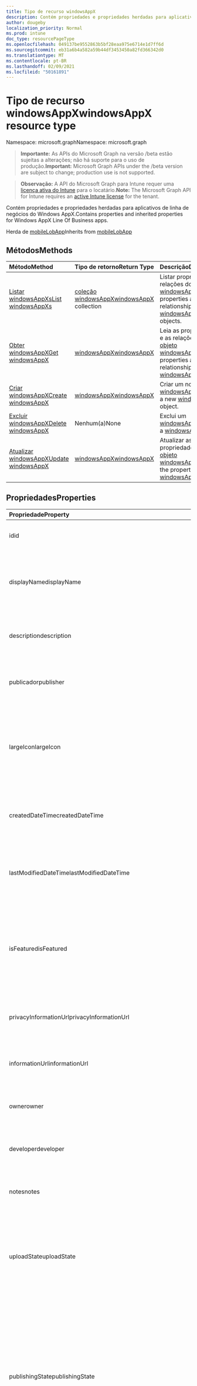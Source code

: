 ```yaml
---
title: Tipo de recurso windowsAppX
description: Contém propriedades e propriedades herdadas para aplicativos de linha de negócios do Windows AppX.
author: dougeby
localization_priority: Normal
ms.prod: intune
doc_type: resourcePageType
ms.openlocfilehash: 049137be9552863b5bf28eaa975e6714e1d7ff6d
ms.sourcegitcommit: eb31a6b4a582a59b44df3453450a82fd366342d0
ms.translationtype: MT
ms.contentlocale: pt-BR
ms.lasthandoff: 02/09/2021
ms.locfileid: "50161891"
---
```

# <a name="windowsappx-resource-type"></a><span data-ttu-id="bff63-103">Tipo de recurso windowsAppX</span><span class="sxs-lookup"><span data-stu-id="bff63-103">windowsAppX resource type</span></span>

<span data-ttu-id="bff63-104">Namespace: microsoft.graph</span><span class="sxs-lookup"><span data-stu-id="bff63-104">Namespace: microsoft.graph</span></span>

> <span data-ttu-id="bff63-105">**Importante:** As APIs do Microsoft Graph na versão /beta estão sujeitas a alterações; não há suporte para o uso de produção.</span><span class="sxs-lookup"><span data-stu-id="bff63-105">**Important:** Microsoft Graph APIs under the /beta version are subject to change; production use is not supported.</span></span>

> <span data-ttu-id="bff63-106">**Observação:** A API do Microsoft Graph para Intune requer uma [licença ativa do Intune](https://go.microsoft.com/fwlink/?linkid=839381) para o locatário.</span><span class="sxs-lookup"><span data-stu-id="bff63-106">**Note:** The Microsoft Graph API for Intune requires an [active Intune license](https://go.microsoft.com/fwlink/?linkid=839381) for the tenant.</span></span>

<span data-ttu-id="bff63-107">Contém propriedades e propriedades herdadas para aplicativos de linha de negócios do Windows AppX.</span><span class="sxs-lookup"><span data-stu-id="bff63-107">Contains properties and inherited properties for Windows AppX Line Of Business apps.</span></span>


<span data-ttu-id="bff63-108">Herda de [mobileLobApp](../resources/intune-apps-mobilelobapp.md)</span><span class="sxs-lookup"><span data-stu-id="bff63-108">Inherits from [mobileLobApp](../resources/intune-apps-mobilelobapp.md)</span></span>

## <a name="methods"></a><span data-ttu-id="bff63-109">Métodos</span><span class="sxs-lookup"><span data-stu-id="bff63-109">Methods</span></span>
|<span data-ttu-id="bff63-110">Método</span><span class="sxs-lookup"><span data-stu-id="bff63-110">Method</span></span>|<span data-ttu-id="bff63-111">Tipo de retorno</span><span class="sxs-lookup"><span data-stu-id="bff63-111">Return Type</span></span>|<span data-ttu-id="bff63-112">Descrição</span><span class="sxs-lookup"><span data-stu-id="bff63-112">Description</span></span>|
|:---|:---|:---|
|[<span data-ttu-id="bff63-113">Listar windowsAppXs</span><span class="sxs-lookup"><span data-stu-id="bff63-113">List windowsAppXs</span></span>](../api/intune-apps-windowsappx-list.md)|<span data-ttu-id="bff63-114">[coleção windowsAppX](../resources/intune-apps-windowsappx.md)</span><span class="sxs-lookup"><span data-stu-id="bff63-114">[windowsAppX](../resources/intune-apps-windowsappx.md) collection</span></span>|<span data-ttu-id="bff63-115">Listar propriedades e relações dos [objetos windowsAppX.](../resources/intune-apps-windowsappx.md)</span><span class="sxs-lookup"><span data-stu-id="bff63-115">List properties and relationships of the [windowsAppX](../resources/intune-apps-windowsappx.md) objects.</span></span>|
|[<span data-ttu-id="bff63-116">Obter windowsAppX</span><span class="sxs-lookup"><span data-stu-id="bff63-116">Get windowsAppX</span></span>](../api/intune-apps-windowsappx-get.md)|[<span data-ttu-id="bff63-117">windowsAppX</span><span class="sxs-lookup"><span data-stu-id="bff63-117">windowsAppX</span></span>](../resources/intune-apps-windowsappx.md)|<span data-ttu-id="bff63-118">Leia as propriedades e as relações do [objeto windowsAppX.](../resources/intune-apps-windowsappx.md)</span><span class="sxs-lookup"><span data-stu-id="bff63-118">Read properties and relationships of the [windowsAppX](../resources/intune-apps-windowsappx.md) object.</span></span>|
|[<span data-ttu-id="bff63-119">Criar windowsAppX</span><span class="sxs-lookup"><span data-stu-id="bff63-119">Create windowsAppX</span></span>](../api/intune-apps-windowsappx-create.md)|[<span data-ttu-id="bff63-120">windowsAppX</span><span class="sxs-lookup"><span data-stu-id="bff63-120">windowsAppX</span></span>](../resources/intune-apps-windowsappx.md)|<span data-ttu-id="bff63-121">Criar um novo [objeto windowsAppX.](../resources/intune-apps-windowsappx.md)</span><span class="sxs-lookup"><span data-stu-id="bff63-121">Create a new [windowsAppX](../resources/intune-apps-windowsappx.md) object.</span></span>|
|[<span data-ttu-id="bff63-122">Excluir windowsAppX</span><span class="sxs-lookup"><span data-stu-id="bff63-122">Delete windowsAppX</span></span>](../api/intune-apps-windowsappx-delete.md)|<span data-ttu-id="bff63-123">Nenhum(a)</span><span class="sxs-lookup"><span data-stu-id="bff63-123">None</span></span>|<span data-ttu-id="bff63-124">Exclui um [windowsAppX](../resources/intune-apps-windowsappx.md).</span><span class="sxs-lookup"><span data-stu-id="bff63-124">Deletes a [windowsAppX](../resources/intune-apps-windowsappx.md).</span></span>|
|[<span data-ttu-id="bff63-125">Atualizar windowsAppX</span><span class="sxs-lookup"><span data-stu-id="bff63-125">Update windowsAppX</span></span>](../api/intune-apps-windowsappx-update.md)|[<span data-ttu-id="bff63-126">windowsAppX</span><span class="sxs-lookup"><span data-stu-id="bff63-126">windowsAppX</span></span>](../resources/intune-apps-windowsappx.md)|<span data-ttu-id="bff63-127">Atualizar as propriedades de um [objeto windowsAppX.](../resources/intune-apps-windowsappx.md)</span><span class="sxs-lookup"><span data-stu-id="bff63-127">Update the properties of a [windowsAppX](../resources/intune-apps-windowsappx.md) object.</span></span>|

## <a name="properties"></a><span data-ttu-id="bff63-128">Propriedades</span><span class="sxs-lookup"><span data-stu-id="bff63-128">Properties</span></span>
|<span data-ttu-id="bff63-129">Propriedade</span><span class="sxs-lookup"><span data-stu-id="bff63-129">Property</span></span>|<span data-ttu-id="bff63-130">Tipo</span><span class="sxs-lookup"><span data-stu-id="bff63-130">Type</span></span>|<span data-ttu-id="bff63-131">Descrição</span><span class="sxs-lookup"><span data-stu-id="bff63-131">Description</span></span>|
|:---|:---|:---|
|<span data-ttu-id="bff63-132">id</span><span class="sxs-lookup"><span data-stu-id="bff63-132">id</span></span>|<span data-ttu-id="bff63-133">String</span><span class="sxs-lookup"><span data-stu-id="bff63-133">String</span></span>|<span data-ttu-id="bff63-134">Chave da entidade.</span><span class="sxs-lookup"><span data-stu-id="bff63-134">Key of the entity.</span></span> <span data-ttu-id="bff63-135">Herdado de [mobileApp](../resources/intune-shared-mobileapp.md)</span><span class="sxs-lookup"><span data-stu-id="bff63-135">Inherited from [mobileApp](../resources/intune-shared-mobileapp.md)</span></span>|
|<span data-ttu-id="bff63-136">displayName</span><span class="sxs-lookup"><span data-stu-id="bff63-136">displayName</span></span>|<span data-ttu-id="bff63-137">String</span><span class="sxs-lookup"><span data-stu-id="bff63-137">String</span></span>|<span data-ttu-id="bff63-138">O título do aplicativo importado ou definido pelo administrador.</span><span class="sxs-lookup"><span data-stu-id="bff63-138">The admin provided or imported title of the app.</span></span> <span data-ttu-id="bff63-139">Herdado de [mobileApp](../resources/intune-shared-mobileapp.md)</span><span class="sxs-lookup"><span data-stu-id="bff63-139">Inherited from [mobileApp](../resources/intune-shared-mobileapp.md)</span></span>|
|<span data-ttu-id="bff63-140">description</span><span class="sxs-lookup"><span data-stu-id="bff63-140">description</span></span>|<span data-ttu-id="bff63-141">String</span><span class="sxs-lookup"><span data-stu-id="bff63-141">String</span></span>|<span data-ttu-id="bff63-142">A descrição do aplicativo.</span><span class="sxs-lookup"><span data-stu-id="bff63-142">The description of the app.</span></span> <span data-ttu-id="bff63-143">Herdado de [mobileApp](../resources/intune-shared-mobileapp.md)</span><span class="sxs-lookup"><span data-stu-id="bff63-143">Inherited from [mobileApp](../resources/intune-shared-mobileapp.md)</span></span>|
|<span data-ttu-id="bff63-144">publicador</span><span class="sxs-lookup"><span data-stu-id="bff63-144">publisher</span></span>|<span data-ttu-id="bff63-145">String</span><span class="sxs-lookup"><span data-stu-id="bff63-145">String</span></span>|<span data-ttu-id="bff63-146">O publicador do aplicativo.</span><span class="sxs-lookup"><span data-stu-id="bff63-146">The publisher of the app.</span></span> <span data-ttu-id="bff63-147">Herdado de [mobileApp](../resources/intune-shared-mobileapp.md)</span><span class="sxs-lookup"><span data-stu-id="bff63-147">Inherited from [mobileApp](../resources/intune-shared-mobileapp.md)</span></span>|
|<span data-ttu-id="bff63-148">largeIcon</span><span class="sxs-lookup"><span data-stu-id="bff63-148">largeIcon</span></span>|[<span data-ttu-id="bff63-149">mimeContent</span><span class="sxs-lookup"><span data-stu-id="bff63-149">mimeContent</span></span>](../resources/intune-shared-mimecontent.md)|<span data-ttu-id="bff63-150">O ícone grande, a ser exibido nos detalhes do aplicativo e usado para o carregamento do ícone.</span><span class="sxs-lookup"><span data-stu-id="bff63-150">The large icon, to be displayed in the app details and used for upload of the icon.</span></span> <span data-ttu-id="bff63-151">Herdado de [mobileApp](../resources/intune-shared-mobileapp.md)</span><span class="sxs-lookup"><span data-stu-id="bff63-151">Inherited from [mobileApp](../resources/intune-shared-mobileapp.md)</span></span>|
|<span data-ttu-id="bff63-152">createdDateTime</span><span class="sxs-lookup"><span data-stu-id="bff63-152">createdDateTime</span></span>|<span data-ttu-id="bff63-153">DateTimeOffset</span><span class="sxs-lookup"><span data-stu-id="bff63-153">DateTimeOffset</span></span>|<span data-ttu-id="bff63-154">A data e a hora da criação do aplicativo.</span><span class="sxs-lookup"><span data-stu-id="bff63-154">The date and time the app was created.</span></span> <span data-ttu-id="bff63-155">Herdado de [mobileApp](../resources/intune-shared-mobileapp.md)</span><span class="sxs-lookup"><span data-stu-id="bff63-155">Inherited from [mobileApp](../resources/intune-shared-mobileapp.md)</span></span>|
|<span data-ttu-id="bff63-156">lastModifiedDateTime</span><span class="sxs-lookup"><span data-stu-id="bff63-156">lastModifiedDateTime</span></span>|<span data-ttu-id="bff63-157">DateTimeOffset</span><span class="sxs-lookup"><span data-stu-id="bff63-157">DateTimeOffset</span></span>|<span data-ttu-id="bff63-158">A data e a hora que o aplicativo foi modificado pela última vez.</span><span class="sxs-lookup"><span data-stu-id="bff63-158">The date and time the app was last modified.</span></span> <span data-ttu-id="bff63-159">Herdado de [mobileApp](../resources/intune-shared-mobileapp.md)</span><span class="sxs-lookup"><span data-stu-id="bff63-159">Inherited from [mobileApp](../resources/intune-shared-mobileapp.md)</span></span>|
|<span data-ttu-id="bff63-160">isFeatured</span><span class="sxs-lookup"><span data-stu-id="bff63-160">isFeatured</span></span>|<span data-ttu-id="bff63-161">Boolean</span><span class="sxs-lookup"><span data-stu-id="bff63-161">Boolean</span></span>|<span data-ttu-id="bff63-162">O valor que indica se o aplicativo está marcado como em destaque pelo administrador. Herdado de [mobileApp](../resources/intune-shared-mobileapp.md)</span><span class="sxs-lookup"><span data-stu-id="bff63-162">The value indicating whether the app is marked as featured by the admin. Inherited from [mobileApp](../resources/intune-shared-mobileapp.md)</span></span>|
|<span data-ttu-id="bff63-163">privacyInformationUrl</span><span class="sxs-lookup"><span data-stu-id="bff63-163">privacyInformationUrl</span></span>|<span data-ttu-id="bff63-164">String</span><span class="sxs-lookup"><span data-stu-id="bff63-164">String</span></span>|<span data-ttu-id="bff63-165">A URL da declaração de privacidade.</span><span class="sxs-lookup"><span data-stu-id="bff63-165">The privacy statement Url.</span></span> <span data-ttu-id="bff63-166">Herdado de [mobileApp](../resources/intune-shared-mobileapp.md)</span><span class="sxs-lookup"><span data-stu-id="bff63-166">Inherited from [mobileApp](../resources/intune-shared-mobileapp.md)</span></span>|
|<span data-ttu-id="bff63-167">informationUrl</span><span class="sxs-lookup"><span data-stu-id="bff63-167">informationUrl</span></span>|<span data-ttu-id="bff63-168">String</span><span class="sxs-lookup"><span data-stu-id="bff63-168">String</span></span>|<span data-ttu-id="bff63-169">A URL de informações adicionais.</span><span class="sxs-lookup"><span data-stu-id="bff63-169">The more information Url.</span></span> <span data-ttu-id="bff63-170">Herdado de [mobileApp](../resources/intune-shared-mobileapp.md)</span><span class="sxs-lookup"><span data-stu-id="bff63-170">Inherited from [mobileApp](../resources/intune-shared-mobileapp.md)</span></span>|
|<span data-ttu-id="bff63-171">owner</span><span class="sxs-lookup"><span data-stu-id="bff63-171">owner</span></span>|<span data-ttu-id="bff63-172">String</span><span class="sxs-lookup"><span data-stu-id="bff63-172">String</span></span>|<span data-ttu-id="bff63-173">O proprietário do conteúdo.</span><span class="sxs-lookup"><span data-stu-id="bff63-173">The owner of the app.</span></span> <span data-ttu-id="bff63-174">Herdado de [mobileApp](../resources/intune-shared-mobileapp.md)</span><span class="sxs-lookup"><span data-stu-id="bff63-174">Inherited from [mobileApp](../resources/intune-shared-mobileapp.md)</span></span>|
|<span data-ttu-id="bff63-175">developer</span><span class="sxs-lookup"><span data-stu-id="bff63-175">developer</span></span>|<span data-ttu-id="bff63-176">String</span><span class="sxs-lookup"><span data-stu-id="bff63-176">String</span></span>|<span data-ttu-id="bff63-177">O desenvolvedor do aplicativo.</span><span class="sxs-lookup"><span data-stu-id="bff63-177">The developer of the app.</span></span> <span data-ttu-id="bff63-178">Herdado de [mobileApp](../resources/intune-shared-mobileapp.md)</span><span class="sxs-lookup"><span data-stu-id="bff63-178">Inherited from [mobileApp](../resources/intune-shared-mobileapp.md)</span></span>|
|<span data-ttu-id="bff63-179">notes</span><span class="sxs-lookup"><span data-stu-id="bff63-179">notes</span></span>|<span data-ttu-id="bff63-180">String</span><span class="sxs-lookup"><span data-stu-id="bff63-180">String</span></span>|<span data-ttu-id="bff63-181">Anotações do aplicativo.</span><span class="sxs-lookup"><span data-stu-id="bff63-181">Notes for the app.</span></span> <span data-ttu-id="bff63-182">Herdado de [mobileApp](../resources/intune-shared-mobileapp.md)</span><span class="sxs-lookup"><span data-stu-id="bff63-182">Inherited from [mobileApp](../resources/intune-shared-mobileapp.md)</span></span>|
|<span data-ttu-id="bff63-183">uploadState</span><span class="sxs-lookup"><span data-stu-id="bff63-183">uploadState</span></span>|<span data-ttu-id="bff63-184">Int32</span><span class="sxs-lookup"><span data-stu-id="bff63-184">Int32</span></span>|<span data-ttu-id="bff63-185">O estado de carregamento.</span><span class="sxs-lookup"><span data-stu-id="bff63-185">The upload state.</span></span> <span data-ttu-id="bff63-186">Os valores possíveis são: 0 - `Not Ready` , 1 - `Ready` , 2 - `Processing` .</span><span class="sxs-lookup"><span data-stu-id="bff63-186">Possible values are: 0 - `Not Ready`, 1 - `Ready`, 2 - `Processing`.</span></span> <span data-ttu-id="bff63-187">Herdado de [mobileApp](../resources/intune-shared-mobileapp.md)</span><span class="sxs-lookup"><span data-stu-id="bff63-187">Inherited from [mobileApp](../resources/intune-shared-mobileapp.md)</span></span>|
|<span data-ttu-id="bff63-188">publishingState</span><span class="sxs-lookup"><span data-stu-id="bff63-188">publishingState</span></span>|[<span data-ttu-id="bff63-189">mobileAppPublishingState</span><span class="sxs-lookup"><span data-stu-id="bff63-189">mobileAppPublishingState</span></span>](../resources/intune-apps-mobileapppublishingstate.md)|<span data-ttu-id="bff63-190">O estado de publicação do aplicativo.</span><span class="sxs-lookup"><span data-stu-id="bff63-190">The publishing state for the app.</span></span> <span data-ttu-id="bff63-191">O aplicativo não pode ser assinado, a menos que ele seja publicado.</span><span class="sxs-lookup"><span data-stu-id="bff63-191">The app cannot be assigned unless the app is published.</span></span> <span data-ttu-id="bff63-192">Herdado de [mobileApp](../resources/intune-shared-mobileapp.md).</span><span class="sxs-lookup"><span data-stu-id="bff63-192">Inherited from [mobileApp](../resources/intune-shared-mobileapp.md).</span></span> <span data-ttu-id="bff63-193">Os valores possíveis são: `notPublished`, `processing`, `published`.</span><span class="sxs-lookup"><span data-stu-id="bff63-193">Possible values are: `notPublished`, `processing`, `published`.</span></span>|
|<span data-ttu-id="bff63-194">isAssigned</span><span class="sxs-lookup"><span data-stu-id="bff63-194">isAssigned</span></span>|<span data-ttu-id="bff63-195">Boolean</span><span class="sxs-lookup"><span data-stu-id="bff63-195">Boolean</span></span>|<span data-ttu-id="bff63-196">O valor que indica se o aplicativo está atribuído a pelo menos um grupo.</span><span class="sxs-lookup"><span data-stu-id="bff63-196">The value indicating whether the app is assigned to at least one group.</span></span> <span data-ttu-id="bff63-197">Herdado de [mobileApp](../resources/intune-shared-mobileapp.md)</span><span class="sxs-lookup"><span data-stu-id="bff63-197">Inherited from [mobileApp](../resources/intune-shared-mobileapp.md)</span></span>|
|<span data-ttu-id="bff63-198">roleScopeTagIds</span><span class="sxs-lookup"><span data-stu-id="bff63-198">roleScopeTagIds</span></span>|<span data-ttu-id="bff63-199">Coleção de cadeias de caracteres</span><span class="sxs-lookup"><span data-stu-id="bff63-199">String collection</span></span>|<span data-ttu-id="bff63-200">Lista de IDs de marca de escopo para este aplicativo móvel.</span><span class="sxs-lookup"><span data-stu-id="bff63-200">List of scope tag ids for this mobile app.</span></span> <span data-ttu-id="bff63-201">Herdado de [mobileApp](../resources/intune-shared-mobileapp.md)</span><span class="sxs-lookup"><span data-stu-id="bff63-201">Inherited from [mobileApp](../resources/intune-shared-mobileapp.md)</span></span>|
|<span data-ttu-id="bff63-202">dependentAppCount</span><span class="sxs-lookup"><span data-stu-id="bff63-202">dependentAppCount</span></span>|<span data-ttu-id="bff63-203">Int32</span><span class="sxs-lookup"><span data-stu-id="bff63-203">Int32</span></span>|<span data-ttu-id="bff63-204">O número total de dependências que o aplicativo filho tem.</span><span class="sxs-lookup"><span data-stu-id="bff63-204">The total number of dependencies the child app has.</span></span> <span data-ttu-id="bff63-205">Herdado de [mobileApp](../resources/intune-shared-mobileapp.md)</span><span class="sxs-lookup"><span data-stu-id="bff63-205">Inherited from [mobileApp](../resources/intune-shared-mobileapp.md)</span></span>|
|<span data-ttu-id="bff63-206">supersedingAppCount</span><span class="sxs-lookup"><span data-stu-id="bff63-206">supersedingAppCount</span></span>|<span data-ttu-id="bff63-207">Int32</span><span class="sxs-lookup"><span data-stu-id="bff63-207">Int32</span></span>|<span data-ttu-id="bff63-208">O número total de aplicativos que este aplicativo é direta ou indiretamente é supersedido.</span><span class="sxs-lookup"><span data-stu-id="bff63-208">The total number of apps this app directly or indirectly supersedes.</span></span> <span data-ttu-id="bff63-209">Herdado de [mobileApp](../resources/intune-shared-mobileapp.md)</span><span class="sxs-lookup"><span data-stu-id="bff63-209">Inherited from [mobileApp](../resources/intune-shared-mobileapp.md)</span></span>|
|<span data-ttu-id="bff63-210">supersededAppCount</span><span class="sxs-lookup"><span data-stu-id="bff63-210">supersededAppCount</span></span>|<span data-ttu-id="bff63-211">Int32</span><span class="sxs-lookup"><span data-stu-id="bff63-211">Int32</span></span>|<span data-ttu-id="bff63-212">O número total de aplicativos pelos quais esse aplicativo é direta ou indiretamente sobressu valorado.</span><span class="sxs-lookup"><span data-stu-id="bff63-212">The total number of apps this app is directly or indirectly superseded by.</span></span> <span data-ttu-id="bff63-213">Herdado de [mobileApp](../resources/intune-shared-mobileapp.md)</span><span class="sxs-lookup"><span data-stu-id="bff63-213">Inherited from [mobileApp](../resources/intune-shared-mobileapp.md)</span></span>|
|<span data-ttu-id="bff63-214">committedContentVersion</span><span class="sxs-lookup"><span data-stu-id="bff63-214">committedContentVersion</span></span>|<span data-ttu-id="bff63-215">String</span><span class="sxs-lookup"><span data-stu-id="bff63-215">String</span></span>|<span data-ttu-id="bff63-216">A versão do conteúdo interno confirmado.</span><span class="sxs-lookup"><span data-stu-id="bff63-216">The internal committed content version.</span></span> <span data-ttu-id="bff63-217">Herdado de [mobileLobApp](../resources/intune-apps-mobilelobapp.md)</span><span class="sxs-lookup"><span data-stu-id="bff63-217">Inherited from [mobileLobApp](../resources/intune-apps-mobilelobapp.md)</span></span>|
|<span data-ttu-id="bff63-218">fileName</span><span class="sxs-lookup"><span data-stu-id="bff63-218">fileName</span></span>|<span data-ttu-id="bff63-219">String</span><span class="sxs-lookup"><span data-stu-id="bff63-219">String</span></span>|<span data-ttu-id="bff63-220">O nome do arquivo do aplicativo Lob principal.</span><span class="sxs-lookup"><span data-stu-id="bff63-220">The name of the main Lob application file.</span></span> <span data-ttu-id="bff63-221">Herdado de [mobileLobApp](../resources/intune-apps-mobilelobapp.md)</span><span class="sxs-lookup"><span data-stu-id="bff63-221">Inherited from [mobileLobApp](../resources/intune-apps-mobilelobapp.md)</span></span>|
|<span data-ttu-id="bff63-222">size</span><span class="sxs-lookup"><span data-stu-id="bff63-222">size</span></span>|<span data-ttu-id="bff63-223">Int64</span><span class="sxs-lookup"><span data-stu-id="bff63-223">Int64</span></span>|<span data-ttu-id="bff63-224">O tamanho total, incluindo todos os arquivos carregados.</span><span class="sxs-lookup"><span data-stu-id="bff63-224">The total size, including all uploaded files.</span></span> <span data-ttu-id="bff63-225">Herdado de [mobileLobApp](../resources/intune-apps-mobilelobapp.md)</span><span class="sxs-lookup"><span data-stu-id="bff63-225">Inherited from [mobileLobApp](../resources/intune-apps-mobilelobapp.md)</span></span>|
|<span data-ttu-id="bff63-226">applicableArchitectures</span><span class="sxs-lookup"><span data-stu-id="bff63-226">applicableArchitectures</span></span>|[<span data-ttu-id="bff63-227">windowsArchitecture</span><span class="sxs-lookup"><span data-stu-id="bff63-227">windowsArchitecture</span></span>](../resources/intune-apps-windowsarchitecture.md)|<span data-ttu-id="bff63-228">As arquiteturas do Windows nas quais este aplicativo pode ser executado.</span><span class="sxs-lookup"><span data-stu-id="bff63-228">The Windows architecture(s) for which this app can run on.</span></span> <span data-ttu-id="bff63-229">Os possíveis valores são: `none`, `x86`, `x64`, `arm`, `neutral`, `arm64`.</span><span class="sxs-lookup"><span data-stu-id="bff63-229">Possible values are: `none`, `x86`, `x64`, `arm`, `neutral`, `arm64`.</span></span>|
|<span data-ttu-id="bff63-230">identityName</span><span class="sxs-lookup"><span data-stu-id="bff63-230">identityName</span></span>|<span data-ttu-id="bff63-231">String</span><span class="sxs-lookup"><span data-stu-id="bff63-231">String</span></span>|<span data-ttu-id="bff63-232">O Nome da Identidade.</span><span class="sxs-lookup"><span data-stu-id="bff63-232">The Identity Name.</span></span>|
|<span data-ttu-id="bff63-233">identityPublisherHash</span><span class="sxs-lookup"><span data-stu-id="bff63-233">identityPublisherHash</span></span>|<span data-ttu-id="bff63-234">String</span><span class="sxs-lookup"><span data-stu-id="bff63-234">String</span></span>|<span data-ttu-id="bff63-235">O Hash do Publicador de Identidade.</span><span class="sxs-lookup"><span data-stu-id="bff63-235">The Identity Publisher Hash.</span></span>|
|<span data-ttu-id="bff63-236">identityResourceIdentifier</span><span class="sxs-lookup"><span data-stu-id="bff63-236">identityResourceIdentifier</span></span>|<span data-ttu-id="bff63-237">String</span><span class="sxs-lookup"><span data-stu-id="bff63-237">String</span></span>|<span data-ttu-id="bff63-238">O Identificador de Recurso da Identidade.</span><span class="sxs-lookup"><span data-stu-id="bff63-238">The Identity Resource Identifier.</span></span>|
|<span data-ttu-id="bff63-239">isBundle</span><span class="sxs-lookup"><span data-stu-id="bff63-239">isBundle</span></span>|<span data-ttu-id="bff63-240">Boolean</span><span class="sxs-lookup"><span data-stu-id="bff63-240">Boolean</span></span>|<span data-ttu-id="bff63-241">Se o aplicativo é um pacote ou não.</span><span class="sxs-lookup"><span data-stu-id="bff63-241">Whether or not the app is a bundle.</span></span>|
|<span data-ttu-id="bff63-242">minimumSupportedOperatingSystem</span><span class="sxs-lookup"><span data-stu-id="bff63-242">minimumSupportedOperatingSystem</span></span>|[<span data-ttu-id="bff63-243">windowsMinimumOperatingSystem</span><span class="sxs-lookup"><span data-stu-id="bff63-243">windowsMinimumOperatingSystem</span></span>](../resources/intune-apps-windowsminimumoperatingsystem.md)|<span data-ttu-id="bff63-244">O valor do sistema de operacional mínimo aplicável.</span><span class="sxs-lookup"><span data-stu-id="bff63-244">The value for the minimum applicable operating system.</span></span>|
|<span data-ttu-id="bff63-245">identityVersion</span><span class="sxs-lookup"><span data-stu-id="bff63-245">identityVersion</span></span>|<span data-ttu-id="bff63-246">String</span><span class="sxs-lookup"><span data-stu-id="bff63-246">String</span></span>|<span data-ttu-id="bff63-247">A versão da identidade.</span><span class="sxs-lookup"><span data-stu-id="bff63-247">The identity version.</span></span>|

## <a name="relationships"></a><span data-ttu-id="bff63-248">Relações</span><span class="sxs-lookup"><span data-stu-id="bff63-248">Relationships</span></span>
|<span data-ttu-id="bff63-249">Relação</span><span class="sxs-lookup"><span data-stu-id="bff63-249">Relationship</span></span>|<span data-ttu-id="bff63-250">Tipo</span><span class="sxs-lookup"><span data-stu-id="bff63-250">Type</span></span>|<span data-ttu-id="bff63-251">Descrição</span><span class="sxs-lookup"><span data-stu-id="bff63-251">Description</span></span>|
|:---|:---|:---|
|<span data-ttu-id="bff63-252">categories</span><span class="sxs-lookup"><span data-stu-id="bff63-252">categories</span></span>|<span data-ttu-id="bff63-253">Coleção [mobileAppCategory](../resources/intune-apps-mobileappcategory.md)</span><span class="sxs-lookup"><span data-stu-id="bff63-253">[mobileAppCategory](../resources/intune-apps-mobileappcategory.md) collection</span></span>|<span data-ttu-id="bff63-254">A lista de categorias para este aplicativo.</span><span class="sxs-lookup"><span data-stu-id="bff63-254">The list of categories for this app.</span></span> <span data-ttu-id="bff63-255">Herdado de [mobileApp](../resources/intune-shared-mobileapp.md)</span><span class="sxs-lookup"><span data-stu-id="bff63-255">Inherited from [mobileApp](../resources/intune-shared-mobileapp.md)</span></span>|
|<span data-ttu-id="bff63-256">assignments</span><span class="sxs-lookup"><span data-stu-id="bff63-256">assignments</span></span>|<span data-ttu-id="bff63-257">Coleção [mobileAppAssignment](../resources/intune-apps-mobileappassignment.md)</span><span class="sxs-lookup"><span data-stu-id="bff63-257">[mobileAppAssignment](../resources/intune-apps-mobileappassignment.md) collection</span></span>|<span data-ttu-id="bff63-258">A lista de atribuições de grupo para esse aplicativo móvel.</span><span class="sxs-lookup"><span data-stu-id="bff63-258">The list of group assignments for this mobile app.</span></span> <span data-ttu-id="bff63-259">Herdado de [mobileApp](../resources/intune-shared-mobileapp.md)</span><span class="sxs-lookup"><span data-stu-id="bff63-259">Inherited from [mobileApp](../resources/intune-shared-mobileapp.md)</span></span>|
|<span data-ttu-id="bff63-260">installSummary</span><span class="sxs-lookup"><span data-stu-id="bff63-260">installSummary</span></span>|[<span data-ttu-id="bff63-261">mobileAppInstallSummary</span><span class="sxs-lookup"><span data-stu-id="bff63-261">mobileAppInstallSummary</span></span>](../resources/intune-apps-mobileappinstallsummary.md)|<span data-ttu-id="bff63-262">Resumo de instalação do aplicativo móvel.</span><span class="sxs-lookup"><span data-stu-id="bff63-262">Mobile App Install Summary.</span></span> <span data-ttu-id="bff63-263">Herdado de [mobileApp](../resources/intune-shared-mobileapp.md)</span><span class="sxs-lookup"><span data-stu-id="bff63-263">Inherited from [mobileApp](../resources/intune-shared-mobileapp.md)</span></span>|
|<span data-ttu-id="bff63-264">deviceStatuses</span><span class="sxs-lookup"><span data-stu-id="bff63-264">deviceStatuses</span></span>|<span data-ttu-id="bff63-265">[Coleção mobileAppInstallStatus](../resources/intune-apps-mobileappinstallstatus.md)</span><span class="sxs-lookup"><span data-stu-id="bff63-265">[mobileAppInstallStatus](../resources/intune-apps-mobileappinstallstatus.md) collection</span></span>|<span data-ttu-id="bff63-266">A lista de estados de instalação para este aplicativo móvel.</span><span class="sxs-lookup"><span data-stu-id="bff63-266">The list of installation states for this mobile app.</span></span> <span data-ttu-id="bff63-267">Herdado de [mobileApp](../resources/intune-shared-mobileapp.md)</span><span class="sxs-lookup"><span data-stu-id="bff63-267">Inherited from [mobileApp](../resources/intune-shared-mobileapp.md)</span></span>|
|<span data-ttu-id="bff63-268">userStatuses</span><span class="sxs-lookup"><span data-stu-id="bff63-268">userStatuses</span></span>|<span data-ttu-id="bff63-269">[Coleção userAppInstallStatus](../resources/intune-apps-userappinstallstatus.md)</span><span class="sxs-lookup"><span data-stu-id="bff63-269">[userAppInstallStatus](../resources/intune-apps-userappinstallstatus.md) collection</span></span>|<span data-ttu-id="bff63-270">A lista de estados de instalação para este aplicativo móvel.</span><span class="sxs-lookup"><span data-stu-id="bff63-270">The list of installation states for this mobile app.</span></span> <span data-ttu-id="bff63-271">Herdado de [mobileApp](../resources/intune-shared-mobileapp.md)</span><span class="sxs-lookup"><span data-stu-id="bff63-271">Inherited from [mobileApp](../resources/intune-shared-mobileapp.md)</span></span>|
|<span data-ttu-id="bff63-272">relationships</span><span class="sxs-lookup"><span data-stu-id="bff63-272">relationships</span></span>|<span data-ttu-id="bff63-273">[coleção mobileAppRelationship](../resources/intune-apps-mobileapprelationship.md)</span><span class="sxs-lookup"><span data-stu-id="bff63-273">[mobileAppRelationship](../resources/intune-apps-mobileapprelationship.md) collection</span></span>|<span data-ttu-id="bff63-274">O conjunto de relações diretas para este aplicativo.</span><span class="sxs-lookup"><span data-stu-id="bff63-274">The set of direct relationships for this app.</span></span> <span data-ttu-id="bff63-275">Herdado de [mobileApp](../resources/intune-shared-mobileapp.md)</span><span class="sxs-lookup"><span data-stu-id="bff63-275">Inherited from [mobileApp](../resources/intune-shared-mobileapp.md)</span></span>|
|<span data-ttu-id="bff63-276">contentVersions</span><span class="sxs-lookup"><span data-stu-id="bff63-276">contentVersions</span></span>|<span data-ttu-id="bff63-277">Coleção [mobileAppContent](../resources/intune-apps-mobileappcontent.md)</span><span class="sxs-lookup"><span data-stu-id="bff63-277">[mobileAppContent](../resources/intune-apps-mobileappcontent.md) collection</span></span>|<span data-ttu-id="bff63-278">A lista das versões de conteúdo deste aplicativo.</span><span class="sxs-lookup"><span data-stu-id="bff63-278">The list of content versions for this app.</span></span> <span data-ttu-id="bff63-279">Herdado de [mobileLobApp](../resources/intune-apps-mobilelobapp.md)</span><span class="sxs-lookup"><span data-stu-id="bff63-279">Inherited from [mobileLobApp](../resources/intune-apps-mobilelobapp.md)</span></span>|

## <a name="json-representation"></a><span data-ttu-id="bff63-280">Representação JSON</span><span class="sxs-lookup"><span data-stu-id="bff63-280">JSON Representation</span></span>
<span data-ttu-id="bff63-281">Veja a seguir uma representação JSON do recurso.</span><span class="sxs-lookup"><span data-stu-id="bff63-281">Here is a JSON representation of the resource.</span></span>
<!-- {
  "blockType": "resource",
  "keyProperty": "id",
  "@odata.type": "microsoft.graph.windowsAppX"
}
-->
``` json
{
  "@odata.type": "#microsoft.graph.windowsAppX",
  "id": "String (identifier)",
  "displayName": "String",
  "description": "String",
  "publisher": "String",
  "largeIcon": {
    "@odata.type": "microsoft.graph.mimeContent",
    "type": "String",
    "value": "binary"
  },
  "createdDateTime": "String (timestamp)",
  "lastModifiedDateTime": "String (timestamp)",
  "isFeatured": true,
  "privacyInformationUrl": "String",
  "informationUrl": "String",
  "owner": "String",
  "developer": "String",
  "notes": "String",
  "uploadState": 1024,
  "publishingState": "String",
  "isAssigned": true,
  "roleScopeTagIds": [
    "String"
  ],
  "dependentAppCount": 1024,
  "supersedingAppCount": 1024,
  "supersededAppCount": 1024,
  "committedContentVersion": "String",
  "fileName": "String",
  "size": 1024,
  "applicableArchitectures": "String",
  "identityName": "String",
  "identityPublisherHash": "String",
  "identityResourceIdentifier": "String",
  "isBundle": true,
  "minimumSupportedOperatingSystem": {
    "@odata.type": "microsoft.graph.windowsMinimumOperatingSystem",
    "v8_0": true,
    "v8_1": true,
    "v10_0": true,
    "v10_1607": true,
    "v10_1703": true,
    "v10_1709": true,
    "v10_1803": true,
    "v10_1809": true,
    "v10_1903": true,
    "v10_1909": true,
    "v10_2004": true
  },
  "identityVersion": "String"
}
```




